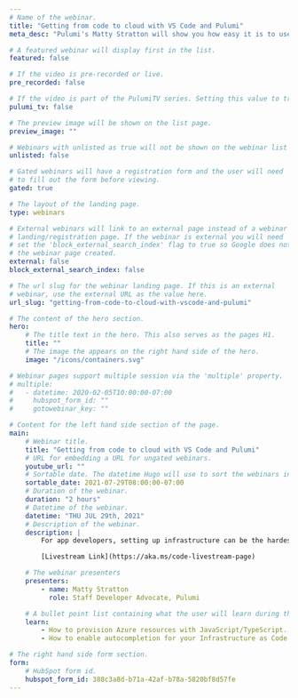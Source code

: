 ```yaml
---
# Name of the webinar.
title: "Getting from code to cloud with VS Code and Pulumi"
meta_desc: "Pulumi's Matty Stratton will show you how easy it is to use Pulumi and VS Code to set up Azure (or any cloud) using JavaScript/TypeScript."

# A featured webinar will display first in the list.
featured: false

# If the video is pre-recorded or live.
pre_recorded: false

# If the video is part of the PulumiTV series. Setting this value to true will list the video in the "PulumiTV" section.
pulumi_tv: false

# The preview image will be shown on the list page.
preview_image: ""

# Webinars with unlisted as true will not be shown on the webinar list
unlisted: false

# Gated webinars will have a registration form and the user will need
# to fill out the form before viewing.
gated: true

# The layout of the landing page.
type: webinars

# External webinars will link to an external page instead of a webinar
# landing/registration page. If the webinar is external you will need
# set the 'block_external_search_index' flag to true so Google does not index
# the webinar page created.
external: false
block_external_search_index: false

# The url slug for the webinar landing page. If this is an external
# webinar, use the external URL as the value here.
url_slug: "getting-from-code-to-cloud-with-vscode-and-pulumi"

# The content of the hero section.
hero:
    # The title text in the hero. This also serves as the pages H1.
    title: ""
    # The image the appears on the right hand side of the hero.
    image: "/icons/containers.svg"

# Webinar pages support multiple session via the 'multiple' property.
# multiple:
#   - datetime: 2020-02-05T10:00:00-07:00
#     hubspot_form_id: ""
#     gotowebinar_key: ""

# Content for the left hand side section of the page.
main:
    # Webinar title.
    title: "Getting from code to cloud with VS Code and Pulumi"
    # URL for embedding a URL for ungated webinars.
    youtube_url: ""
    # Sortable date. The datetime Hugo will use to sort the webinars in date order.
    sortable_date: 2021-07-29T08:00:00-07:00
    # Duration of the webinar.
    duration: "2 hours"
    # Datetime of the webinar.
    datetime: "THU JUL 29th, 2021"
    # Description of the webinar.
    description: |
        For app developers, setting up infrastructure can be the hardest part of getting their app into production. What if you could just configure infrastructure using the same language you’re using to build your app? Pulumi's Matty Stratton will show you how easy it is to use Pulumi and VS Code to set up Azure (or any cloud) using JavaScript/TypeScript.

        [Livestream Link](https://aka.ms/code-livestream-page)

    # The webinar presenters
    presenters:
        - name: Matty Stratton
          role: Staff Developer Advocate, Pulumi

    # A bullet point list containing what the user will learn during the webinar.
    learn:
        - How to provision Azure resources with JavaScript/TypeScript.
        - How to enable autocompletion for your Infrastructure as Code.

# The right hand side form section.
form:
    # HubSpot form id.
    hubspot_form_id: 388c3a8d-b71a-42af-b78a-5820bf8d57fe
---
```

